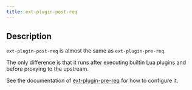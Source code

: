 ```yaml
---
title: ext-plugin-post-req
---
```


<!--
#
# Licensed to the Apache Software Foundation (ASF) under one or more
# contributor license agreements.  See the NOTICE file distributed with
# this work for additional information regarding copyright ownership.
# The ASF licenses this file to You under the Apache License, Version 2.0
# (the "License"); you may not use this file except in compliance with
# the License.  You may obtain a copy of the License at
#
#     http://www.apache.org/licenses/LICENSE-2.0
#
# Unless required by applicable law or agreed to in writing, software
# distributed under the License is distributed on an "AS IS" BASIS,
# WITHOUT WARRANTIES OR CONDITIONS OF ANY KIND, either express or implied.
# See the License for the specific language governing permissions and
# limitations under the License.
#
-->

## Description

`ext-plugin-post-req` is almost the same as `ext-plugin-pre-req`.

The only difference is that it runs after executing builtin Lua plugins and
before proxying to the upstream.

See the documentation of [ext-plugin-pre-req](./ext-plugin-pre-req.md) for how to configure it.

